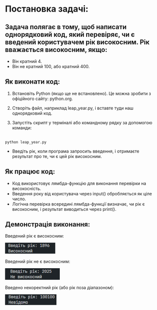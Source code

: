 # Постановка задачі:
## Задача полягає в тому, щоб написати однорядковий код, який перевіряє, чи є введений користувачем рік високосним. Рік вважається високосним, якщо:

- Він кратний 4.
- Він не кратний 100, або кратний 400.

## Як виконати код:
1. Встановіть Python (якщо ще не встановлено). Це можна зробити з офіційного сайту: python.org.

2. Створіть файл, наприклад leap_year.py, і вставте туди наш однорядковий код.

3. Запустіть скрипт у терміналі або командному рядку за допомогою команди:

```

python leap_year.py

```
- Введіть рік, коли програма запросить введення, і отримаєте результат про те, чи є цей рік високосним.

## Як працює код:
- Код використовує лямбда-функцію для виконання перевірки на високосність.
- Введення року від користувача через input() обробляється як ціле число.
- Логічна перевірка всередині лямбда-функції визначає, чи рік є високосним, і результат виводиться через print().

## Демонстрація виконання:

Введений рік є високосним:

![Введений рік є високосним:](/examples/high.png)

Введений рік не є високосним:

![Введений рік не є високосним:](/examples/not_high.png)

Введено некоректний рік (або рік поза діапазоном):

![Введено некоректний рік (або рік поза діапазоном):](/examples/unknown.png)
